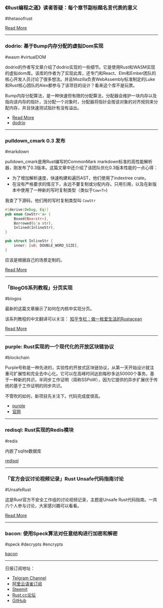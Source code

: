 ### 《Rust编程之道》读者答疑：每个章节副标题名言代表的意义 

#thetaoofrust

[Read More](https://zhuanlan.zhihu.com/p/59384453)

---

### dodrio: 基于Bump内存分配的虚拟Dom实现

#wasm #virtualDOM 

dodrio的作者写文章介绍了dodrio实现的一些细节。它是使用Rust和WASM实现的虚拟dom库。该库的作者为了实现此库，还专门和React、Elm和Ember团队的核心开发人员讨论了很多想法。并且Mozilla负责WebAssembly标准制定的Luke和Rust核心团队的Alex都参与了该项目的设计？看来这个库不是玩票。

Bump内存分配算法，是一种快速但有限的分配算法，分配器会维护一块内存以及指向该内存的指针，当分配一个对象时，分配器将指针会按该对象的对齐规则来分配内存，并且快速测试指针有没有溢出。

- [Read More](https://hacks.mozilla.org/2019/03/fast-bump-allocated-virtual-doms-with-rust-and-wasm/)
- [dodrio](https://github.com/fitzgen/dodrio)

---

### pulldown_cmark 0.3 发布

#markdown

pulldown_cmark是用Rust编写的CommonMark markdown标准的高性能解析器，刚发布了0.3版本。这篇文章中还介绍了该团队优化0.3版本性能的一点心得：

- 为了增加解析速度，快速构建和遍历AST，他们使用了indextree crate。
- 在没有严格要求的情况下，永远不要复制或分配内存。只用引用，以及在新版本中使用了一种新的写时复制类型（类似于`Cow<T>`)

我查了下源码，他们用的写时复制类型叫 `CowStr`

```rust
#[derive(Debug, Eq)]
pub enum CowStr<'a> {
    Boxed(Box<str>),
    Borrowed(&'a str),
    Inlined(InlineStr),
}

pub struct InlineStr {
    inner: [u8; DOUBLE_WORD_SIZE],
}

```

应该是根据自己的场景定制的。

[Read More](https://fullyfaithful.eu/pulldown-cmark/)

---

### 「BlogOS系列教程」分页实现

#blogos

最新的这篇文章展示了如何在内核中实现分页。

该系列教程的中文翻译可以关注： [知乎专栏：做一枚爱生活的Rustacean](https://zhuanlan.zhihu.com/c_1078248076300521472)

[Read More](https://os.phil-opp.com/paging-implementation/)

---

### purple: Rust实现的一个现代化的开放区块链协议

#blockchain

Purple号称是一种先进的，实验性的开放式区块链协议，从第一天开始设计就注重可扩展性和完全去中心化。它可以在高峰时间达到每秒多达50000个事务。基于一种新的共识，半同步工作证明（简称SSPoW），因为它提供的异步扩展优于传统的基于工作证明的同步共识。

不管吹的如何，新项目先关注下。代码完成度很高。

- [purple](https://github.com/purpleprotocol/purple)
- [官网](https://purpleprotocol.org/)

---

### redisql: Rust实现的Redis模块

#redis

内嵌了sqlite数据库

[redisql](https://redisql.com/)

---

### 「官方会议讨论视频记录」Rust Unsafe代码指南讨论

#UnsafeRust

这是Rust官方不安全工作组的讨论视频记录，主题是Unsafe Rust代码指南。一共六个人参与讨论，大家感兴趣可以看看。

[Read More](https://www.youtube.com/watch?v=atRKeoWbfi0)

---

### bacon: 使用Speck算法对任意结构进行加密和解密

#speck #decrypts #encrypts

[bacon](https://github.com/aspera-non-spernit/bacon)

---

日报订阅地址：

- [Telgram Channel](https://t.me/rust_daily_news )
- [阿里云语雀订阅](https://www.yuque.com/chaosbot/rustnews)
- [Steemit](https://steemit.com/@blackanger)
- [Rust.cc论坛](https://rust.cc)
- [GitHub](https://github.com/RustStudy/rust_daily_news)